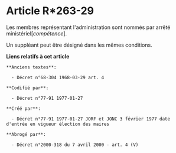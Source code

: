 # Article R*263-29

Les membres représentant l'administration sont nommés par arrêté ministériel[*compétence*]. 

Un suppléant peut être désigné dans les mêmes conditions.

**Liens relatifs à cet article**

	**Anciens textes**:

	  - Décret n°68-304 1968-03-29 art. 4

	**Codifié par**:

	  - Décret n°77-91 1977-01-27

	**Créé par**:

	  - Décret n°77-91 1977-01-27 JORF et JONC 3 février 1977 date d'entrée en vigueur élection des maires

	**Abrogé par**:

	  - Décret n°2000-318 du 7 avril 2000 - art. 4 (V)
